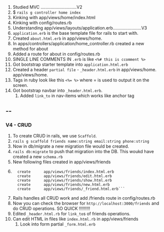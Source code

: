 1. Studied MVC .............................V2
2. $ `rails g controller home index `
3. Kinking with app/views/home/index.html
4. Kinking with config/routes.rb
5. Understanding app/views/layouts/application.erb.......................V3
6. `application.erb` is the base template file for rails to start with.
7. Created `about.html.erb` in app/views/home.
8. In apps/controllers/application/home_controller.rb created a new method for about
9. Added a route for about in config/routes.rb
10. SINGLE LINE COMMENTS IN `.erb` is like `<%# this is ccomment %>`
11. Got bootstrap starter template into `application.html.erb`
12. Created a header `partial file` - `_header.html.erb` in app/views/home. app/views/home.
13. Tags in ruby look like this `<%= %>` where = is used to output it on the screen.
14. Got bootstrap navbar into `_header.html.erb`.
    1. Added `link_to` in nav-items which works like anchor tag

## --

### V4 - CRUD

1. To create CRUD in rails, we use `Scaffold`.
2. `rails g scaffold friends name:string email:string phone:string`
3. Now in db/migrate a new migration file would be created.
4. `rails db:migrate` to push that migration into the DB. This woukd have created a new `schema.rb`
5. New following files created in app/views/friends
6. ````create app/views/friends
     create      app/views/friends/index.html.erb
     create      app/views/friends/edit.html.erb
     create      app/views/friends/show.html.erb
     create      app/views/friends/new.html.erb
     create      app/views/friends/_friend.html.erb```
   ````
7. Rails handles all CRUD work and add /friends route in config/routes.rb
8. Now you can check the browser for `http://localhost:3000/friends` and do CRUD operations. SO QUICK !!!!!!!!!
9. Edited `_header.html.rb` for `link_to`s of friends operations.
10. Can edit HTML in files like `index.html.rb` in app/views/friends
    1. Look into form partial `_form.html.erb`
